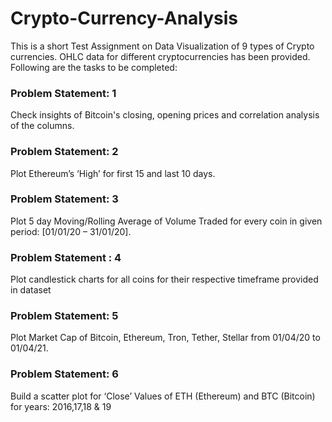 # Crypto-Currency-Analysis
This is a short Test Assignment on Data Visualization of 9 types of Crypto currencies. OHLC data for different cryptocurrencies has been provided. Following are the tasks to be completed:

### Problem Statement: 1
Check insights of Bitcoin's closing, opening prices and correlation analysis of the columns.

### Problem Statement: 2
Plot Ethereum’s ‘High’ for first 15 and last 10 days.

### Problem Statement: 3
Plot 5 day Moving/Rolling Average of Volume Traded for every coin in given period: [01/01/20 – 31/01/20].

### Problem Statement : 4
Plot candlestick charts for all coins for their respective timeframe provided in dataset

### Problem Statement: 5
Plot Market Cap of Bitcoin, Ethereum, Tron, Tether, Stellar from 01/04/20 to 01/04/21.

### Problem Statement: 6
Build a scatter plot for ‘Close’ Values of ETH (Ethereum) and BTC (Bitcoin) for years: 2016,17,18 & 19
